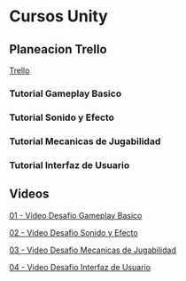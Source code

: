 # Cursos Unity
## Planeacion Trello
[Trello](https://trello.com/b/OllvtpIz/trabajos)

### Tutorial Gameplay Basico

### Tutorial Sonido y Efecto

### Tutorial Mecanicas de Jugabilidad

### Tutorial Interfaz de Usuario

## Videos
[01 - Video Desafio Gameplay Basico
](https://drive.google.com/file/d/1Yl6BMrn7gccYwMFLDPxefuyP--d1bljy/view?usp=sharing)

[02 - Video Desafio Sonido y Efecto
](https://drive.google.com/file/d/12zgLAOtCsOnryGE7VWXK9cqZEypaELxW/view?ts=6529b981)

[03 - Video Desafio Mecanicas de Jugabilidad
](https://drive.google.com/file/d/1vbpwJsdnNwJuryofMk2kfMYxLQTgTYRh/view?usp=sharing)

[04 - Video Desafio Interfaz de Usuario
](https://drive.google.com/file/d/1uIJu83Vqg-yrpExWhFV6ms8plGlZWumb/view)
